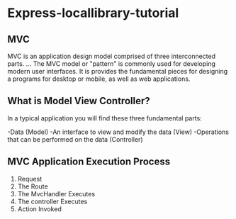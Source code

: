 # Express-locallibrary-tutorial


## MVC

MVC is an application design model comprised of three interconnected parts. ... The MVC model or "pattern" is commonly used for developing modern user interfaces. It is provides the fundamental pieces for designing a programs for desktop or mobile, as well as web applications.

## What is Model View Controller?
In a typical application you will find these three fundamental parts:

-Data (Model) 
-An interface to view and modify the data (View) 
-Operations that can be performed on the data (Controller)

## MVC Application Execution Process
1. Request
1. The Route
1. The MvcHandler Executes
1. The controller Executes
1. Action Invoked
